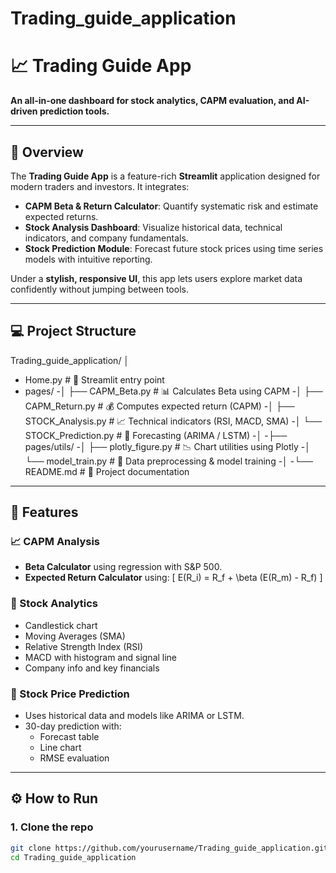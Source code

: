 # Trading_guide_application
# 📈 Trading Guide App

**An all-in-one dashboard for stock analytics, CAPM evaluation, and AI-driven prediction tools.**

---

## 🚀 Overview

The **Trading Guide App** is a feature-rich **Streamlit** application designed for modern traders and investors. It integrates:

- **CAPM Beta & Return Calculator**: Quantify systematic risk and estimate expected returns.
- **Stock Analysis Dashboard**: Visualize historical data, technical indicators, and company fundamentals.
- **Stock Prediction Module**: Forecast future stock prices using time series models with intuitive reporting.

Under a **stylish, responsive UI**, this app lets users explore market data confidently without jumping between tools.

---

## 💻 Project Structure
Trading_guide_application/
│
- Home.py # 🚀 Streamlit entry point
- pages/
-│ ├── CAPM_Beta.py # 📊 Calculates Beta using CAPM
-│ ├── CAPM_Return.py # 💰 Computes expected return (CAPM)
-│ ├── STOCK_Analysis.py # 📈 Technical indicators (RSI, MACD, SMA)
-│ └── STOCK_Prediction.py # 🔮 Forecasting (ARIMA / LSTM)
-│
-├── pages/utils/
-│ ├── plotly_figure.py # 📉 Chart utilities using Plotly
-│ └── model_train.py # 🧠 Data preprocessing & model training
-│
-└── README.md # 📘 Project documentation

---

## 📌 Features

### 📈 CAPM Analysis
- **Beta Calculator** using regression with S&P 500.
- **Expected Return Calculator** using:
  \[
  E(R_i) = R_f + \beta (E(R_m) - R_f)
  \]

### 🧮 Stock Analytics
- Candlestick chart
- Moving Averages (SMA)
- Relative Strength Index (RSI)
- MACD with histogram and signal line
- Company info and key financials

### 🔮 Stock Price Prediction
- Uses historical data and models like ARIMA or LSTM.
- 30-day prediction with:
  - Forecast table
  - Line chart
  - RMSE evaluation

---

## ⚙️ How to Run

### 1. Clone the repo

```bash
git clone https://github.com/yourusername/Trading_guide_application.git
cd Trading_guide_application
